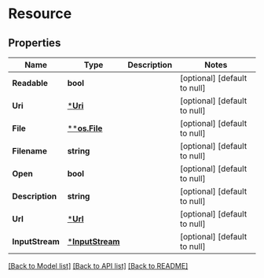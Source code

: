 # Resource

## Properties
Name | Type | Description | Notes
------------ | ------------- | ------------- | -------------
**Readable** | **bool** |  | [optional] [default to null]
**Uri** | [***Uri**](URI.md) |  | [optional] [default to null]
**File** | [****os.File**](*os.File.md) |  | [optional] [default to null]
**Filename** | **string** |  | [optional] [default to null]
**Open** | **bool** |  | [optional] [default to null]
**Description** | **string** |  | [optional] [default to null]
**Url** | [***Url**](URL.md) |  | [optional] [default to null]
**InputStream** | [***InputStream**](InputStream.md) |  | [optional] [default to null]

[[Back to Model list]](../README.md#documentation-for-models) [[Back to API list]](../README.md#documentation-for-api-endpoints) [[Back to README]](../README.md)


